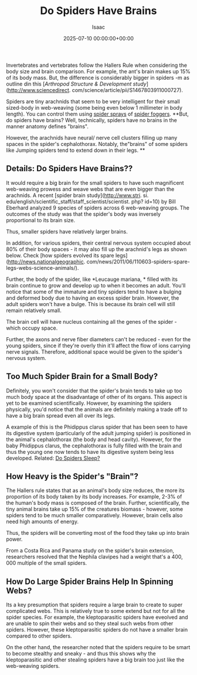 ﻿---
title: Do Spiders Have Brains
description: Invertebrates and vertebrates follow the Hallers Rule when considering the body size and brain comparison. For example, the ant's brain makes up 15 of its...
slug: /do-spiders-have-brains/
date: 2025-07-10 00:00:00+00:00
lastmod: 2025-07-10 00:00:00+03:00
author: Isaac
categories:
- Guide
- Spiders
tags:
- guide
- spider
- brain
layout: post
---

Invertebrates and vertebrates follow the Hallers Rule when considering the body size and brain comparison. For example, the ant's brain makes up 15% of its body mass. But, the difference is considerably bigger in spiders -m as outline din this [*Arthropod Structure & Development study*](http://www.sciencedirect. com/science/article/pii/S1467803911000727).

Spiders are tiny arachnids that seem to be very intelligent for their small sized-body in web-weaving (some being even below 1 millimeter in body length). You can control them using [spider sprays](https://pestpolicy.com/best-spider-spray-for-indoors/) of [spider foggers](https://pestpolicy.com/best-fogger-for-spiders/). **But, do spiders have brains? Well, technically, spiders have no brains in the manner anatomy defines "brains".

However, the arachnids have neural/ nerve cell clusters filling up many spaces in the spider's cephalothorax. Notably, the"brains" of some spiders like Jumping spiders tend to extend down in their legs. **

##  Details: Do Spiders Have Brains??

It would require a big brain for the small spiders to have such magnificent web-weaving prowess and weave webs that are even bigger than the arachnids. A recent [spider brain study](http://www.stri. si. edu/english/scientific_staff/staff_scientist/scientist. php? id=10) by Bill Eberhard analyzed 9 species of spiders across 6 web-weaving groups. The outcomes of the study was that the spider's body was inversely proportional to its brain size.

Thus, smaller spiders have relatively larger brains.

In addition, for various spiders, their central nervous system occupied about 80% of their body spaces - it may also fill up the arachnid's legs as shown below. Check [how spiders evolved its spare legs](http://news.nationalgeographic. com/news/2011/06/110603-spiders-spare-legs-webs-science-animals/).

Further, the body of the spider, like *Leucauge mariana, * filled with its brain continue to grow and develop up to when it becomes an adult. You'll notice that some of the immature and tiny spiders tend to have a bulging and deformed body due to having an excess spider brain. However, the adult spiders won't have a bulge. This is because its brain cell will still remain relatively small.

The brain cell will have nucleus containing all the genes of the spider - which occupy space.

Further, the axons and nerve fiber diameters can't be reduced - even for the young spiders, since if they're overly thin it'll affect the flow of ions carrying nerve signals. Therefore, additional space would be given to the spider's nervous system.

##  Too Much Spider Brain for a Small Body?

Definitely, you won't consider that the spider's brain tends to take up too much body space at the disadvantage of other of its organs. This aspect is yet to be examined scientifically. However, by examining the spiders physically, you'd notice that the animals are definitely making a trade off to have a big brain spread even all over its legs.

A example of this is the Phidippus clarus spider that has been seen to have its digestive system (particularly of the adult jumping spider) is positioned in the animal's cephalothorax (the body and head cavity). However, for the baby Phidippus clarus, the cephalothorax is fully filled with the brain and thus the young one now tends to have its digestive system being less developed. Related: [Do Spiders Sleep? ](https://pestpolicy.com/do-spiders-sleep/)

##  How Heavy is the Spider's "Brain"?

The Hallers rule states that as an animal's body size reduces, the more its proportion of its body taken by its body increases. For example, 2-3% of the human's body mass is composed of the brain. Further, scientifically, the tiny animal brains take up 15% of the creatures biomass - however, some spiders tend to be much smaller comparatively. However, brain cells also need high amounts of energy.

Thus, the spiders will be converting most of the food they take up into brain power.

From a Costa Rica and Panama study on the spider's brain extension, researchers resolved that the Nephila clavipes had a weight that's a 400, 000 multiple of the small spiders.

##  How Do Large Spider Brains Help In Spinning Webs?

Its a key presumption that spiders require a large brain to create to super complicated webs. This is relatively true to some extend but not for all the spider species. For example, the kleptoparasitic spiders have eveolved and are unable to spin their webs and so they steal such webs from other spiders. However, these kleptoparasitic spiders do not have a smaller brain compared to other spiders.

On the other hand, the researcher noted that the spiders require to be smart to become stealthy and sneaky - and thus this shows why the kleptoparasitic and other stealing spiders have a big brain too just like the web-weaving spiders.

